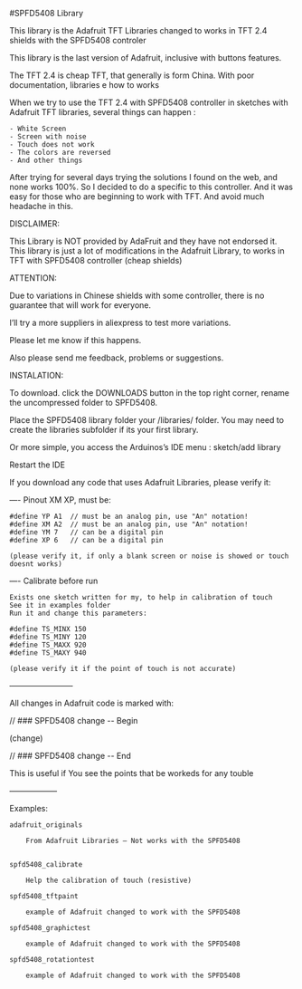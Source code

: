 #SPFD5408 Library

This library is the Adafruit TFT Libraries changed to works in TFT 2.4 shields with the SPFD5408 controler

This library is the last version of Adafruit, inclusive with buttons features.

The TFT 2.4 is cheap TFT, that generally is form China. 
With poor documentation, libraries e how to works

When we try to use the TFT 2.4 with SPFD5408 controller in sketches with Adafruit TFT libraries,
several things can happen :

	- White Screen
	- Screen with noise
	- Touch does not work
	- The colors are reversed
	- And other things

After trying for several days trying the solutions I found on the web, and none works 100%.
So I decided to do a specific to this controller.
And it was easy for those who are beginning to work with TFT.
And avoid much headache in this.

DISCLAIMER:

This Library is NOT provided by AdaFruit and they have not
endorsed it. This library is just a lot of modifications in the Adafruit Library,
to works in TFT with SPFD5408 controller (cheap shields)

ATTENTION: 

Due to variations in Chinese shields with some controller,
there is no guarantee that will work for everyone.

I’ll try a more suppliers in aliexpress to test more variations.

Please let me know if this happens.

Also please send me feedback, problems or suggestions.

INSTALATION:

To download. click the DOWNLOADS button in the top right corner, rename the uncompressed folder to SPFD5408. 

Place the SPFD5408 library folder your <arduinosketchfolder>/libraries/ folder. 
You may need to create the libraries subfolder if its your first library.

Or more simple, you access the Arduinos’s IDE menu : sketch/add library

Restart the IDE

If you download any code that uses Adafruit Libraries, please verify it:

—-  Pinout XM XP, must be:

	#define YP A1  // must be an analog pin, use "An" notation!
	#define XM A2  // must be an analog pin, use "An" notation!
	#define YM 7   // can be a digital pin
	#define XP 6   // can be a digital pin

	(please verify it, if only a blank screen or noise is showed or touch doesnt works)

—- Calibrate before run 

	Exists one sketch written for my, to help in calibration of touch
	See it in examples folder
	Run it and change this parameters:

	#define TS_MINX 150
	#define TS_MINY 120
	#define TS_MAXX 920
	#define TS_MAXY 940
	
	(please verify it if the point of touch is not accurate)

————————

All changes in Adafruit code is marked with:


  // ### SPFD5408 change -- Begin

  (change)

  // ### SPFD5408 change -- End

  This is useful if You see the points that be workeds for any touble
  
——————

Examples:

	adafruit_originals

		From Adafruit Libraries — Not works with the SPFD5408

	
	spfd5408_calibrate

		Help the calibration of touch (resistive)

	spfd5408_tftpaint

		example of Adafruit changed to work with the SPFD5408

	spfd5408_graphictest

		example of Adafruit changed to work with the SPFD5408

	spfd5408_rotationtest

		example of Adafruit changed to work with the SPFD5408

